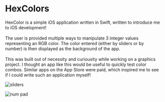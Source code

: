 # HexColors

HexColor is a simple iOS application written in Swift, written to introduce me to iOS development!
<br><br>
The user is provided multiple ways to manipulate 3 integer values representing an RGB color.  The color entered (either by sliders or by number) is then displayed as the background of the app.
<br><br>
This was built out of necessity and curiousity while working on a graphics project. I thought an app like this would be useful to quickly test color combos.  Similar apps on the App Store were paid, which inspired me to see if I could write such an application myself!

![sliders](/sliders.png)

![num pad](/numpad.png)
